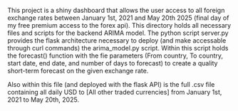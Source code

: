 This project is a shiny dashboard that allows the user access to all foreign exchange rates between January 1st, 2021 and May 20th 2025 (final day of my free premium access to the forex api). This directory holds all necessary files and scripts for the backend ARIMA model. The python script server.py provides the flask architecture necessary to deploy (and make accessable through curl commands) the arima_model.py script. Within this script holds the forecast() function with the fie parameters (From country, To country, start date, end date, and number of days to forecast) to create a quality short-term forecast on the given exchange rate.

Also within this file (and deployed with the flask API) is the full .csv file containing all daily USD to [All other traded currencies] from January 1st, 2021 to May 20th, 2025.
